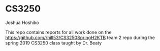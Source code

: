 # CS3250
Joshua Hoshiko

  This repo contains reports for all work done on the https://github.com/rhill53/CS3250SpringH2KTB team 2 repo during the spring 2019 
  CS3250 class taught by Dr. Beaty
